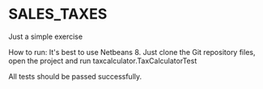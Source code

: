 SALES_TAXES
===========

Just a simple exercise

How to run:
It's best to use Netbeans 8. Just clone the Git repository files, open the project and
run taxcalculator.TaxCalculatorTest

All tests should be passed successfully.
